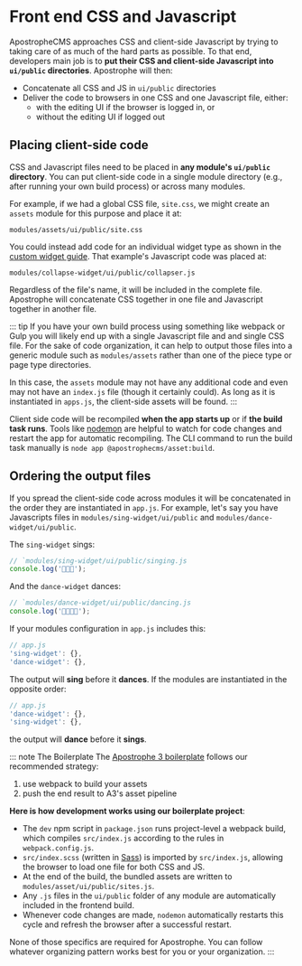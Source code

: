 # Front end CSS and Javascript

ApostropheCMS approaches CSS and client-side Javascript by trying to taking care of as much of the hard parts as possible. To that end, developers main job is to **put their CSS and client-side Javascript into `ui/public` directories**. Apostrophe will then:
  - Concatenate all CSS and JS in `ui/public` directories
  - Deliver the code to browsers in one CSS and one Javascript file, either:
    - with the editing UI if the browser is logged in, or
    - without the editing UI if logged out

## Placing client-side code

CSS and Javascript files need to be placed in **any module's `ui/public` directory**. You can put client-side code in a single module directory (e.g., after running your own build process) or across many modules.

For example, if we had a global CSS file, `site.css`, we might create an `assets` module for this purpose and place it at:

```
modules/assets/ui/public/site.css
```

You could instead add code for an individual widget type as shown in the [custom widget guide](/guide/areas-and-widgets/custom-widgets.md#client-side-javascript-for-widgets). That example's Javascript code was placed at:

```
modules/collapse-widget/ui/public/collapser.js
```

Regardless of the file's name, it will be included in the complete file. Apostrophe will concatenate CSS together in one file and Javascript together in another file.

::: tip
If you have your own build process using something like webpack or Gulp you will likely end up with a single Javascript file and and single CSS file. For the sake of code organization, it can help to output those files into a generic module such as `modules/assets` rather than one of the piece type or page type directories.

In this case, the `assets` module may not have any additional code and even may not have an `index.js` file (though it certainly could). As long as it is instantiated in `apps.js`, the client-side assets will be found.
:::

Client side code will be recompiled **when the app starts up** or if **the build task runs**. Tools like [nodemon](https://www.npmjs.com/package/nodemon) are helpful to watch for code changes and restart the app for automatic recompiling. The CLI command to run the build task manually is `node app @apostrophecms/asset:build`.

## Ordering the output files

If you spread the client-side code across modules it will be concatenated in the order they are instantiated in `app.js`. For example, let's say you have Javascripts files in `modules/sing-widget/ui/public` and `modules/dance-widget/ui/public`.

The `sing-widget` sings:

```javascript
// `modules/sing-widget/ui/public/singing.js
console.log('🧑‍🎤🎶');
```

And the `dance-widget` dances:

```javascript
// `modules/dance-widget/ui/public/dancing.js
console.log('🕺🏻💃🏽');
```

If your modules configuration in `app.js` includes this:

```javascript
// app.js
'sing-widget': {},
'dance-widget': {},
```

The output will **sing** before it **dances**. If the modules are instantiated in the opposite order:

```javascript
// app.js
'dance-widget': {},
'sing-widget': {},
```

the output will **dance** before it **sings**.

::: note The Boilerplate
The [Apostrophe 3 boilerplate](https://github.com/apostrophecms/a3-boilerplate/) follows our recommended strategy:
1. use webpack to build your assets
2. push the end result to A3's asset pipeline

**Here is how development works using our boilerplate project**:

-  The `dev` npm script in `package.json` runs project-level a webpack build, which compiles `src/index.js` according to the rules in `webpack.config.js`.
-  `src/index.scss` (written in [Sass](https://sass-lang.com/)) is imported by `src/index.js`, allowing the browser to load one file for both CSS and JS.
-  At the end of the build, the bundled assets are written to `modules/asset/ui/public/sites.js`.
- Any `.js` files in the `ui/public` folder of any module are automatically included in the frontend build.
- Whenever code changes are made, `nodemon` automatically restarts this cycle and refresh the browser after a successful restart.

None of those specifics are required for Apostrophe. You can follow whatever organizing pattern works best for you or your organization.
:::
